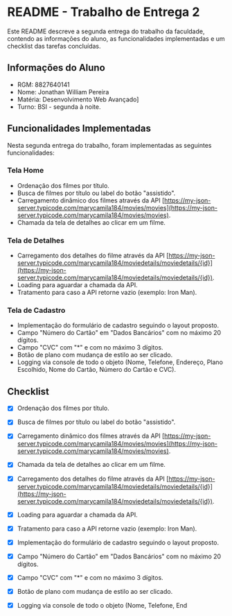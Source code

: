 # README - Trabalho de Entrega 2

Este README descreve a segunda entrega do trabalho da faculdade, contendo as informações do aluno, as funcionalidades implementadas e um checklist das tarefas concluídas.

## Informações do Aluno

- RGM: 8827640141
- Nome: Jonathan William Pereira
- Matéria: Desenvolvimento Web Avançado]
- Turno: BSI - segunda à noite.

## Funcionalidades Implementadas

Nesta segunda entrega do trabalho, foram implementadas as seguintes funcionalidades:

### Tela Home

- Ordenação dos filmes por título.
- Busca de filmes por título ou label do botão "assistido".
- Carregamento dinâmico dos filmes através da API [https://my-json-server.typicode.com/marycamila184/movies/movies](https://my-json-server.typicode.com/marycamila184/movies/movies).
- Chamada da tela de detalhes ao clicar em um filme.
  
### Tela de Detalhes

- Carregamento dos detalhes do filme através da API [https://my-json-server.typicode.com/marycamila184/moviedetails/moviedetails/{id}](https://my-json-server.typicode.com/marycamila184/moviedetails/moviedetails/{id}).
- Loading para aguardar a chamada da API.
- Tratamento para caso a API retorne vazio (exemplo: Iron Man).

### Tela de Cadastro

- Implementação do formulário de cadastro seguindo o layout proposto.
- Campo "Número do Cartão" em "Dados Bancários" com no máximo 20 dígitos.
- Campo "CVC" com "*" e com no máximo 3 dígitos.
- Botão de plano com mudança de estilo ao ser clicado.
- Logging via console de todo o objeto (Nome, Telefone, Endereço, Plano Escolhido, Nome do Cartão, Número do Cartão e CVC).

## Checklist

- [x] Ordenação dos filmes por título.
- [x] Busca de filmes por título ou label do botão "assistido".
- [x] Carregamento dinâmico dos filmes através da API [https://my-json-server.typicode.com/marycamila184/movies/movies](https://my-json-server.typicode.com/marycamila184/movies/movies).
- [x] Chamada da tela de detalhes ao clicar em um filme.
- [x] Carregamento dos detalhes do filme através da API [https://my-json-server.typicode.com/marycamila184/moviedetails/moviedetails/{id}](https://my-json-server.typicode.com/marycamila184/moviedetails/moviedetails/{id}).
- [x] Loading para aguardar a chamada da API.
- [x] Tratamento para caso a API retorne vazio (exemplo: Iron Man).
- [x] Implementação do formulário de cadastro seguindo o layout proposto.
- [x] Campo "Número do Cartão" em "Dados Bancários" com no máximo 20 dígitos.
- [x] Campo "CVC" com "*" e com no máximo 3 dígitos.
- [x] Botão de plano com mudança de estilo ao ser clicado.
- [x] Logging via console de todo o objeto (Nome, Telefone, End

